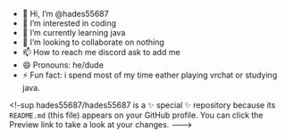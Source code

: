 - 👋 Hi, I’m @hades55687
- 👀 I’m interested in coding
- 🌱 I’m currently learning java
- 💞️ I’m looking to collaborate on nothing
- 📫 How to reach me discord ask to add me
- 😄 Pronouns: he/dude
- ⚡ Fun fact: i spend most of my time eather playing vrchat or studying java.

<!-sup
hades55687/hades55687 is a ✨ special ✨ repository because its `README.md` (this file) appears on your GitHub profile.
You can click the Preview link to take a look at your changes.
--->
